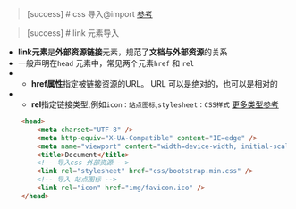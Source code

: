 >[success] # css 导入@import
[参考](https://segmentfault.com/a/1190000000369549)

>[success] # link 元素导入
* **link元素**是**外部资源链接**元素，规范了**文档与外部资源**的关系
* 一般声明在`head` 元素中，常见两个元素`href` 和 `rel`
* * **href属性**指定被链接资源的URL。 URL 可以是绝对的，也可以是相对的
* * **rel**指定链接类型,例如`icon：站点图标`,`stylesheet：CSS样式` [更多类型参考](https://developer.mozilla.org/zh-CN/docs/Web/HTML/Link_types)
~~~html
    <head>
        <meta charset="UTF-8" />
        <meta http-equiv="X-UA-Compatible" content="IE=edge" />
        <meta name="viewport" content="width=device-width, initial-scale=1.0" />
        <title>Document</title>
        <!-- 导入css 外部资源 -->
        <link rel="stylesheet" href="css/bootstrap.min.css" />
        <!-- 导入 站点图标 -->
        <link rel="icon" href="img/favicon.ico" />
    </head>
~~~
